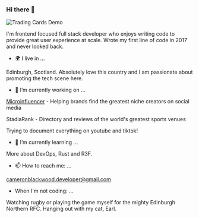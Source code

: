 ### Hi there 👋

![Trading Cards Demo](https://github.com/user-attachments/assets/77bb7e70-2722-4f5b-827e-e7fd18275a4a)


I'm frontend focused full stack developer who enjoys writing code to provide great user experience at scale. Wrote my first line of code in 2017 and never looked back.

- 🌍 I live in ...

Edinburgh, Scotland. Absolutely love this country and I am passionate about promoting the tech scene here. 

- 🔭 I’m currently working on ...

[Microinfluencer](https://microinfluencer.club/) - Helping brands find the greatest niche creators on social media

StadiaRank - Directory and reviews of the world's greatest sports venues 

Trying to document everything on youtube and tiktok!

- 🌱 I’m currently learning ...

More about DevOps, Rust and R3F.

- 📫 How to reach me: ...

cameronblackwood.developer@gmail.com

- When I'm not coding: ...

Watching rugby or playing the game myself for the mighty Edinburgh Northern RFC. Hanging out with my cat, Earl. 

